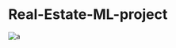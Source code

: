 # Real-Estate-ML-project

![a](https://user-images.githubusercontent.com/127354822/225730126-21857329-7f8b-4636-8816-87993f2b16e7.jpg)
